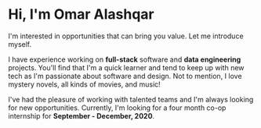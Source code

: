 # Hi, I'm Omar Alashqar

I'm interested in opportunities that can bring you value. Let me introduce myself.

I have experience working on **full-stack** software and **data engineering** projects. You'll find that I'm a quick learner and tend to keep up with new tech as I'm passionate about software and design. Not to mention, I love mystery novels, all kinds of movies, and music!

I've had the pleasure of working with talented teams and I'm always looking for new opportunities. Currently, I'm looking for a four month co-op internship for **September - December, 2020**.